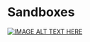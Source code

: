 Sandboxes
===============
[![IMAGE ALT TEXT HERE](https://img.youtube.com/vi/O7A9chb573E/0.jpg)](https://www.youtube.com/watch?v=O7A9chb573E)
